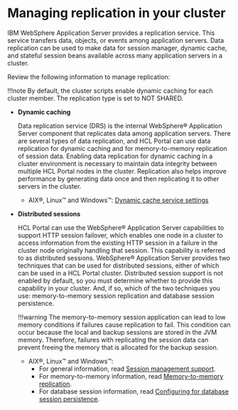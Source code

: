 # Managing replication in your cluster

IBM WebSphere Application Server provides a replication service. This service transfers data, objects, or events among application servers. Data replication can be used to make data for session manager, dynamic cache, and stateful session beans available across many application servers in a cluster.

Review the following information to manage replication:

!!!note
    By default, the cluster scripts enable dynamic caching for each cluster member. The replication type is set to NOT SHARED.

-   **Dynamic caching**

    Data replication service (DRS) is the internal WebSphere® Application Server component that replicates data among application servers. There are several types of data replication, and HCL Portal can use data replication for dynamic caching and for memory-to-memory replication of session data. Enabling data replication for dynamic caching in a cluster environment is necessary to maintain data integrity between multiple HCL Portal nodes in the cluster. Replication also helps improve performance by generating data once and then replicating it to other servers in the cluster.

    -   AIX®, Linux™ and Windows™: [Dynamic cache service settings](http://www-01.ibm.com/support/knowledgecenter/SSAW57_8.5.5/com.ibm.websphere.nd.doc/ae/udyn_rcachesettings.html)

-   **Distributed sessions**

    HCL Portal can use the WebSphere® Application Server capabilities to support HTTP session failover, which enables one node in a cluster to access information from the existing HTTP session in a failure in the cluster node originally handling that session. This capability is referred to as distributed sessions. WebSphere® Application Server provides two techniques that can be used for distributed sessions, either of which can be used in a HCL Portal cluster. Distributed session support is not enabled by default, so you must determine whether to provide this capability in your cluster. And, if so, which of the two techniques you use: memory-to-memory session replication and database session persistence.

    !!!warning
        The memory-to-memory session application can lead to low memory conditions if failures cause replication to fail. This condition can occur because the local and backup sessions are stored in the JVM memory. Therefore, failures with replicating the session data can prevent freeing the memory that is allocated for the backup session.

    -   AIX®, Linux™ and Windows™:
        -   For general information, read [Session management support](https://www.ibm.com/docs/en/was/9.0.5?topic=sessions-session-management-support).
        -   For memory-to-memory information, read [Memory-to-memory replication](https://www.ibm.com/docs/en/was/9.0.5?topic=SSEQTP_9.0.5/com.ibm.websphere.nd.multiplatform.doc/ae/cprs_memory2memory.html).
        -   For database session information, read [Configuring for database session persistence](https://www.ibm.com/docs/en/was/9.0.5?topic=sessions-configuring-database-session-persistence).


